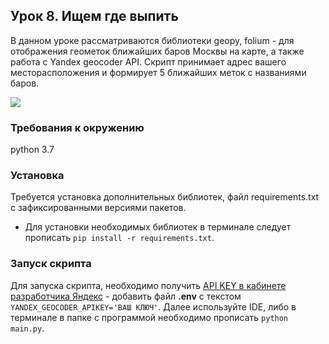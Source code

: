 ## Урок 8. Ищем где выпить

В данном уроке рассматриваются библиотеки geopy, folium - для отображения геометок ближайших баров Москвы на карте, а также работа с Yandex geocoder API.
Скрипт принимает адрес вашего месторасположения и формирует 5 ближайших меток с названиями баров.

![](https://dvmn.org/filer/canonical/1567161408/258/)

### Требования к окружению
python 3.7

### Установка

Требуется установка дополнительных библиотек, файл requirements.txt с зафиксированными версиями пакетов.
* Для установки необходимых библиотек в терминале следует прописать `pip install -r requirements.txt`.

### Запуск скрипта

Для запуска скрипта, необходимо получить [API KEY в кабинете разработчика Яндекс](https://developer.tech.yandex.ru/services/) - добавить файл __.env__ c текстом `YANDEX_GEOCODER_APIKEY='ВАШ КЛЮЧ'`. Далее используйте IDE, либо в терминале в папке с программой необходимо прописать `python main.py`.
